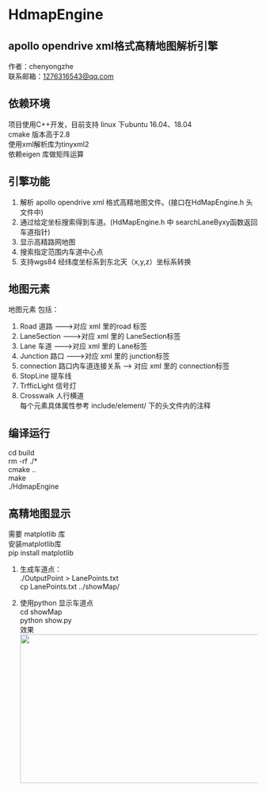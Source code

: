 # HdmapEngine
##  apollo opendrive xml格式高精地图解析引擎<br>
作者：chenyongzhe<br>
联系邮箱：1276316543@qq.com<br>
## 依赖环境<br>
项目使用C++开发，目前支持 linux 下ubuntu 16.04、18.04 <br>
cmake 版本高于2.8<br>
使用xml解析库为tinyxml2<br>
依赖eigen 库做矩阵运算<br>
## 引擎功能 <br>
1. 解析 apollo opendrive xml 格式高精地图文件。(接口在HdMapEngine.h 头文件中)<br>
2. 通过给定坐标搜索得到车道。(HdMapEngine.h 中 searchLaneByxy函数返回车道指针)<br>
3. 显示高精路网地图<br>
4. 搜索指定范围内车道中心点<br>
5. 支持wgs84 经纬度坐标系到东北天（x,y,z）坐标系转换<br>

## 地图元素<br>
地图元素 包括：<br>
1. Road  道路 --->对应 xml 里的road 标签<br>
2. LaneSection --->对应 xml 里的 LaneSection标签<br>
3. Lane 车道  --->对应 xml 里的 Lane标签<br>
4. Junction 路口  --->对应 xml 里的 junction标签<br>
5. connection 路口内车道连接关系 --> 对应 xml 里的 connection标签<br>
6. StopLine 提车线 <br>
7. TrfficLight 信号灯 <br>
8. Crosswalk 人行横道<br>
每个元素具体属性参考 include/element/ 下的头文件内的注释<br>

## 编译运行<br>
cd build<br>
rm -rf ./*<br>
cmake ..<br>
make <br>
./HdmapEngine<br>

## 高精地图显示 <br>
需要 matplotlib 库<br>
安装matplotlib库<br>
pip install matplotlib<br>
1. 生成车道点：<br>
./OutputPoint > LanePoints.txt<br>
cp LanePoints.txt ../showMap/<br>

2. 使用python 显示车道点<br>
cd showMap<br>
python show.py<br>
效果<br>
<img src="https://raw.githubusercontent.com/chenyongzhe/HdmapEngine/master/showMap/map2.png" width=500 height=300/><br>


